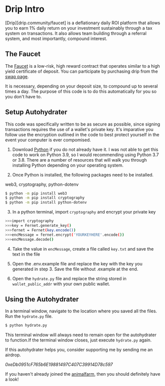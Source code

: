 # Drip Intro

[Drip][drip.community/faucet] is a deflationary daily ROI platform that allows
you to earn 1% daily return on your investment sustainably through a tax system
on transactions. It also allows team building through a referral system, and most
importantly, compound interest. 


## The Faucet

The [Faucet](drip.community/faucet) is a low-risk, high reward contract that operates similar to a high yield 
certificate of deposit. You can participate by purchasing drip from the [swap page](drip.community/fountain).

It is necessary, depending on your deposit size, to compound up to several times a day. The purpose of this code
is to do this automatically for you so you don't have to. 

## Setup Autohydrater

This code was specifically written to be as secure as possible, since signing transactions requires the use of
a wallet's private key. It's imparative you follow use the encryption outlined in the code to best protect yourself
in the event your computer is ever compomised. 

1. Download [Python](https://www.python.org/downloads/) if you do not already have it. I was not able to get this code
to work on Python 3.9, so I would recommending using Python 3.7 or 3.8. There are a number of resources that will walk 
you through installing Python depending on your operating system.

2. Once Python is installed, the following packages need to be installed.

web3, cryptography, python-dotenv
 
```bash
$ python -m pip install web3
$ python -m pip install cryptography
$ python -m pip install python-dotenv
```

3. In a python terminal, import `cryptography` and encrypt your private key

```bash
>>>import cryptography
>>>key = Fernet.generate_key()
>>>fernet = Fernet(key.encode())
>>>encMessage = fernet.encrypt('YOURKEYHERE'.encode())
>>>encMessage.decode()
```

4. Take the value in `encMessage`, create a file called `key.txt` and save the text in the file 

5. Open the .env.example file and replace the key with the key you generated in step 3. Save the file without .example at the end. 

6. Open the `hydrate.py` file and replace the string stored in `wallet_public_addr` with your own public wallet.

## Using the Autohydrater

In a terminal window, navigate to the location where you saved all the files. Run the `hydrate.py` file.

```bash
$ python hydrate.py
```

This terminal window will always need to remain open for the autohydrater to function.If the terminal window closes, just execute
`hydrate.py` again.

If this autohydrater helps you, consider supporting me by sending me an airdrop. 

*0xeDb0951cF765b6E19881497C407C39914D78c597*

If you haven't already joined the [animalfarm](https://theanimalfarm/referrals/0xeDb0951cF765b6E19881497C407C39914D78c597), then you should definitely have a look!